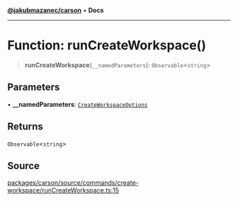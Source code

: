 [**@jakubmazanec/carson**](../README.md) • **Docs**

---

# Function: runCreateWorkspace()

> **runCreateWorkspace**(`__namedParameters`): `Observable`\<`string`\>

## Parameters

• **\_\_namedParameters**: [`CreateWorkspaceOptions`](../type-aliases/CreateWorkspaceOptions.md)

## Returns

`Observable`\<`string`\>

## Source

[packages/carson/source/commands/create-workspace/runCreateWorkspace.ts:15](https://github.com/jakubmazanec/js-tools/blob/0a7ca643260718f11723fa4df4f144d2d5a8a885/packages/carson/source/commands/create-workspace/runCreateWorkspace.ts#L15)
